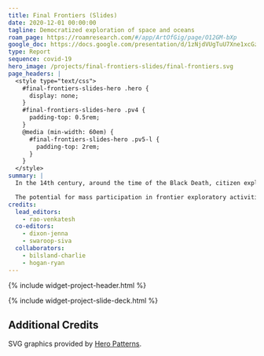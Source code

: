 ```yaml
---
title: Final Frontiers (Slides)
date: 2020-12-01 00:00:00
tagline: Democratized exploration of space and oceans
roam_page: https://roamresearch.com/#/app/ArtOfGig/page/O12GM-bXp
google_doc: https://docs.google.com/presentation/d/1zNjdVUgTuU7Xne1xcGz6e-j3sAoKAnqjGM8HKmLEosg/edit
type: Report
sequence: covid-19
hero_image: /projects/final-frontiers-slides/final-frontiers.svg
page_headers: |
  <style type="text/css">
    #final-frontiers-slides-hero .hero {
      display: none;
    }
    #final-frontiers-slides-hero .pv4 {
      padding-top: 0.5rem;
    }
    @media (min-width: 60em) {
      #final-frontiers-slides-hero .pv5-l {
        padding-top: 2rem;
      }
    }
  </style>
summary: |
  In the 14th century, around the time of the Black Death, citizen explorers like Ibn Batuta and Petrarch planted the earliest seeds of democratized exploration culture. The 15th and 16th centuries, commonly regarded as the Age of Exploration, witnessed the voyages of Zheng He, Columbus, Vasco de Gama, and other explorers who relied on elite resources and royal patronage. By the 20th century, exploration had become accessible to the educated bourgeoisie, and institutional and state support catalyzed a vast increase in exploratory activity, culminating in the space programs of the US and USSR, as well as efforts like the International Geophysical Year (1957-1958). 

  The potential for mass participation in frontier exploratory activities, however, has still not arrived, outside of some pockets of access in domains like amateur astronomy. In the wake of Covid19, could an era of democratized access to frontiers be the key to a renewed sense of larger purpose in the universe for humanity? 
credits:
  lead_editors:
    - rao-venkatesh
  co-editors:
    - dixon-jenna
    - swaroop-siva
  collaborators:
    - bilsland-charlie
    - hogan-ryan
---
```

{% include widget-project-header.html %}

{% include widget-project-slide-deck.html %}

## Additional Credits

SVG graphics provided by [Hero Patterns](https://www.heropatterns.com/).
